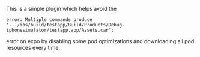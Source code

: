 This is a simple plugin which helps avoid the 
```
error: Multiple commands produce '.../ios/build/testapp/Build/Products/Debug-iphonesimulator/testapp.app/Assets.car':
```
error on expo by disabling some pod optimizations and downloading all pod
resources every time.
